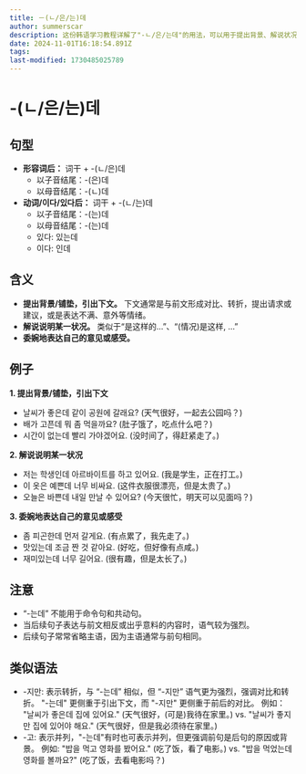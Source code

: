 ```yaml
---
title: －(ㄴ/은/는)데
author: summerscar
description: 这份韩语学习教程详解了"-ㄴ/은/는데"的用法，可以用于提出背景、解说状况，或委婉表达意见。注意不可用于命令句和共动句，与"-지만"和"-고"类似。
date: 2024-11-01T16:18:54.891Z
tags:
last-modified: 1730485025789
---
```


# -(ㄴ/은/는)데

## 句型

* **形容词后：**  词干 + -(ㄴ/은)데
    * 以子音结尾：-(은)데
    * 以母音结尾：-(ㄴ)데
* **动词/이다/있다后：** 词干 + -(ㄴ/는)데
    * 以子音结尾：-(는)데
    * 以母音结尾：-(는)데
    * 있다: 있는데
    * 이다: 인데


## 含义

* **提出背景/铺垫，引出下文。**  下文通常是与前文形成对比、转折，提出请求或建议，或是表达不满、意外等情绪。
* **解说说明某一状况。**  类似于“是这样的…”、“(情况)是这样, …”
* **委婉地表达自己的意见或感受。**


## 例子

**1. 提出背景/铺垫，引出下文**

* <Speak>날씨가 좋은데 같이 공원에 갈래요?</Speak> (天气很好，一起去公园吗？)
* <Speak>배가 고픈데 뭐 좀 먹을까요?</Speak> (肚子饿了，吃点什么吧？)
* <Speak>시간이 없는데 빨리 가야겠어요.</Speak> (没时间了，得赶紧走了。)

**2. 解说说明某一状况**

* <Speak>저는 학생인데 아르바이트를 하고 있어요.</Speak> (我是学生，正在打工。)
* <Speak>이 옷은 예쁜데 너무 비싸요.</Speak> (这件衣服很漂亮，但是太贵了。)
* <Speak>오늘은 바쁜데 내일 만날 수 있어요?</Speak> (今天很忙，明天可以见面吗？)


**3. 委婉地表达自己的意见或感受**

* <Speak>좀 피곤한데 먼저 갈게요.</Speak> (有点累了，我先走了。)
* <Speak>맛있는데 조금 짠 것 같아요.</Speak> (好吃，但好像有点咸。)
* <Speak>재미있는데 너무 길어요.</Speak> (很有趣，但是太长了。)



## 注意

* “-는데” 不能用于命令句和共动句。
*  当后续句子表达与前文相反或出乎意料的内容时，语气较为强烈。
*  后续句子常常省略主语，因为主语通常与前句相同。



## 类似语法

* -지만:  表示转折，与 “-는데” 相似，但 “-지만” 语气更为强烈，强调对比和转折。 "-는데" 更侧重于引出下文，而 "-지만" 更侧重于前后的对比。 例如： "날씨가 좋은데 집에 있어요." (天气很好，(可是)我待在家里。)  vs. "날씨가 좋지만 집에 있어야 해요." (天气很好，但是我必须待在家里。)
* -고:  表示并列，"-는데"有时也可表示并列，但更强调前句是后句的原因或背景。 例如: "밥을 먹고 영화를 봤어요." (吃了饭，看了电影。) vs. "밥을 먹었는데 영화를 볼까요?" (吃了饭，去看电影吗？)
